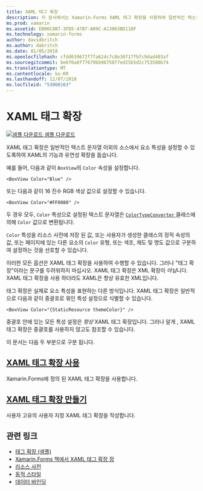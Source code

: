 ```yaml
---
title: XAML 태그 확장
description: 이 문서에서는 Xamarin.Forms XAML 태그 확장을 사용하여 일반적인 텍스트 문자열 이외의 소스에서 요소 특성을 설정할 수 있도록하여 XAML의 기능과 유연성을 확장하는 방법을 설명합니다.
ms.prod: xamarin
ms.assetid: EB06C8B7-3FD5-47B7-A09C-A13063BD110F
ms.technology: xamarin-forms
author: davidbritch
ms.author: dabritch
ms.date: 01/05/2018
ms.openlocfilehash: cfdd639672f7fa624c7c8e30f17fbfc9dad403af
ms.sourcegitcommit: be6f6a8f77679bb9675077ed25b5d2c753580b74
ms.translationtype: MT
ms.contentlocale: ko-KR
ms.lasthandoff: 12/07/2018
ms.locfileid: "53060163"
---
```

# <a name="xaml-markup-extensions"></a>XAML 태그 확장

[![샘플 다운로드](~/media/shared/download.png) 샘플 다운로드](https://developer.xamarin.com/samples/xamarin-forms/XAML/MarkupExtensions/)

XAML 태그 확장은 일반적인 텍스트 문자열 이외의 소스에서 요소 특성을 설정할 수 있도록하여 XAML의 기능과 유연성 확장을 돕습니다.

예를 들어, 다음과 같이 `BoxView`의 `Color` 속성을 설정합니다.

```xaml
<BoxView Color="Blue" />
```

또는 다음과 같이 16 진수 RGB 색상 값으로 설정할 수 있습니다.

```xaml
<BoxView Color="#FF0080" />
```

두 경우 모두, `Color` 특성으로 설정된 텍스트 문자열은 [ `ColorTypeConverter` ](xref:Xamarin.Forms.ColorTypeConverter) 클래스에 의해 `Color` 값으로 변환됩니다.

`Color` 특성을 리소스 사전에 저장 된 값, 또는 사용자가 생성한 클래스의 정적 속성의 값, 또는 페이지에 있는 다른 요소의 `Color` 유형, 또는 색조, 채도 및 명도 값으로 구분하여 설정하는 것을 선호할 수 있습니다.

이러한 모든 옵션은 XAML 태그 확장을 사용하여 수행할 수 있습니다. 그러나 "태그 확장"이라는 문구를 두려워하지 마십시오. XAML 태그 확장은 XML 확장이 *아닙*니다. XAML 태그 확장을 사용 하더라도 XAML은 항상 유효한 XML입니다.

태그 확장은 실제로 요소 특성을 표현하는 다른 방식입니다. XAML 태그 확장은 일반적으로 다음과 같이 중괄호로 묶인 특성 설정으로 식별할 수 있습니다.

```xaml
<BoxView Color="{StaticResource themeColor}" />
```

중괄호 안에 있는 모든 특성 설정은 *항상* XAML 태그 확장입니다. 그러나 알게 , XAML 태그 확장은 중괄호를 사용하지 않고도 참조할 수 있습니다.

이 문서는 다음 두 부분으로 구분 됩니다.

## <a name="consuming-xaml-markup-extensionsconsumingmd"></a>[XAML 태그 확장 사용](consuming.md)  

Xamarin.Forms에 정의 된 XAML 태그 확장을 사용합니다.

## <a name="creating-xaml-markup-extensionscreatingmd"></a>[XAML 태그 확장 만들기](creating.md)

사용자 고유의 사용자 지정 XAML 태그 확장을 작성합니다.



## <a name="related-links"></a>관련 링크

- [태그 확장 (샘플)](https://developer.xamarin.com/samples/xamarin-forms/XAML/MarkupExtensions/)
- [Xamarin.Forms 책에서 XAML 태그 확장 장](~/xamarin-forms/creating-mobile-apps-xamarin-forms/summaries/chapter10.md)
- [리소스 사전](~/xamarin-forms/xaml/resource-dictionaries.md)
- [동적 스타일](~/xamarin-forms/user-interface/styles/dynamic.md)
- [데이터 바인딩](~/xamarin-forms/app-fundamentals/data-binding/index.md)
